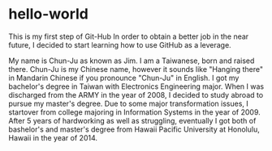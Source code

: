 # hello-world
This is my first step of Git-Hub
In order to obtain a better job in the near future, I decided to start learning how to use GitHub as a leverage.

My name is Chun-Ju as known as Jim. I am a Taiwanese, born and raised there.
Chun-Ju is my Chinese name, however it sounds like "Hanging there" in Mandarin Chinese if you pronounce "Chun-Ju" in English.
I got my bachelor's degree in Taiwan with Electronics Engineering major.
When I was discharged from the ARMY in the year of 2008, I decided to study abroad to pursue my master's degree.
Due to some major transformation issues, I startover from college majoring in Information Systems in the year of 2009.
After 5 years of hardworking as well as struggling, eventually I got both of bashelor's and master's degree from Hawaii Pacific University at Honolulu, Hawaii in the year of 2014.
